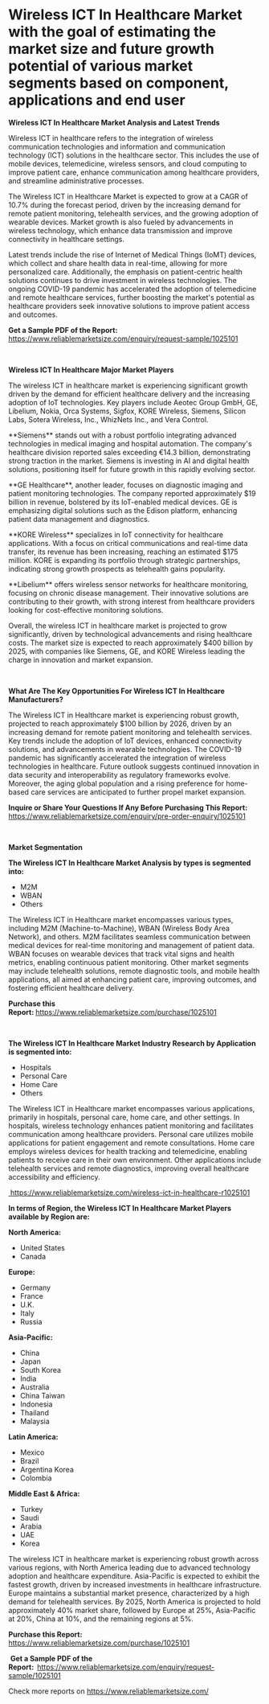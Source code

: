 <p><h1>Wireless ICT In Healthcare Market with the goal of estimating the market size and future growth potential of various market segments based on component, applications and end user</h1></p><p><strong>Wireless ICT In Healthcare Market Analysis and Latest Trends</strong></p>
<p><p>Wireless ICT in healthcare refers to the integration of wireless communication technologies and information and communication technology (ICT) solutions in the healthcare sector. This includes the use of mobile devices, telemedicine, wireless sensors, and cloud computing to improve patient care, enhance communication among healthcare providers, and streamline administrative processes. </p><p>The Wireless ICT in Healthcare Market is expected to grow at a CAGR of 10.7% during the forecast period, driven by the increasing demand for remote patient monitoring, telehealth services, and the growing adoption of wearable devices. Market growth is also fueled by advancements in wireless technology, which enhance data transmission and improve connectivity in healthcare settings. </p><p>Latest trends include the rise of Internet of Medical Things (IoMT) devices, which collect and share health data in real-time, allowing for more personalized care. Additionally, the emphasis on patient-centric health solutions continues to drive investment in wireless technologies. The ongoing COVID-19 pandemic has accelerated the adoption of telemedicine and remote healthcare services, further boosting the market's potential as healthcare providers seek innovative solutions to improve patient access and outcomes.</p></p>
<p><strong>Get a Sample PDF of the Report:&nbsp;</strong> <a href="https://www.reliablemarketsize.com/enquiry/request-sample/1025101?utm_campaign=2115&utm_medium=2&utm_source=Github&utm_content=ia&utm_term=07032025&utm_id=wireless-ict-in-healthcare">https://www.reliablemarketsize.com/enquiry/request-sample/1025101</a></p>
<p>&nbsp;</p>
<p><strong>Wireless ICT In Healthcare Major Market Players</strong></p>
<p><p>The wireless ICT in healthcare market is experiencing significant growth driven by the demand for efficient healthcare delivery and the increasing adoption of IoT technologies. Key players include Aeotec Group GmbH, GE, Libelium, Nokia, Orca Systems, Sigfox, KORE Wireless, Siemens, Silicon Labs, Sotera Wireless, Inc., WhizNets Inc., and Vera Control.</p><p>**Siemens** stands out with a robust portfolio integrating advanced technologies in medical imaging and hospital automation. The company's healthcare division reported sales exceeding €14.3 billion, demonstrating strong traction in the market. Siemens is investing in AI and digital health solutions, positioning itself for future growth in this rapidly evolving sector.</p><p>**GE Healthcare**, another leader, focuses on diagnostic imaging and patient monitoring technologies. The company reported approximately $19 billion in revenue, bolstered by its IoT-enabled medical devices. GE is emphasizing digital solutions such as the Edison platform, enhancing patient data management and diagnostics.</p><p>**KORE Wireless** specializes in IoT connectivity for healthcare applications. With a focus on critical communications and real-time data transfer, its revenue has been increasing, reaching an estimated $175 million. KORE is expanding its portfolio through strategic partnerships, indicating strong growth prospects as telehealth gains popularity.</p><p>**Libelium** offers wireless sensor networks for healthcare monitoring, focusing on chronic disease management. Their innovative solutions are contributing to their growth, with strong interest from healthcare providers looking for cost-effective monitoring solutions.</p><p>Overall, the wireless ICT in healthcare market is projected to grow significantly, driven by technological advancements and rising healthcare costs. The market size is expected to reach approximately $400 billion by 2025, with companies like Siemens, GE, and KORE Wireless leading the charge in innovation and market expansion.</p></p>
<p>&nbsp;</p>
<p><strong>What Are The Key Opportunities For Wireless ICT In Healthcare Manufacturers?</strong></p>
<p><p>The Wireless ICT in Healthcare market is experiencing robust growth, projected to reach approximately $100 billion by 2026, driven by an increasing demand for remote patient monitoring and telehealth services. Key trends include the adoption of IoT devices, enhanced connectivity solutions, and advancements in wearable technologies. The COVID-19 pandemic has significantly accelerated the integration of wireless technologies in healthcare. Future outlook suggests continued innovation in data security and interoperability as regulatory frameworks evolve. Moreover, the aging global population and a rising preference for home-based care services are anticipated to further propel market expansion.</p></p>
<p><strong>Inquire or Share Your Questions If Any Before Purchasing This Report:</strong> <a href="https://www.reliablemarketsize.com/enquiry/pre-order-enquiry/1025101?utm_campaign=2115&utm_medium=2&utm_source=Github&utm_content=ia&utm_term=07032025&utm_id=wireless-ict-in-healthcare">https://www.reliablemarketsize.com/enquiry/pre-order-enquiry/1025101</a></p>
<p>&nbsp;</p>
<p><strong>Market Segmentation</strong></p>
<p><strong>The Wireless ICT In Healthcare Market Analysis by types is segmented into:</strong></p>
<p><ul><li>M2M</li><li>WBAN</li><li>Others</li></ul></p>
<p><p>The Wireless ICT in Healthcare market encompasses various types, including M2M (Machine-to-Machine), WBAN (Wireless Body Area Network), and others. M2M facilitates seamless communication between medical devices for real-time monitoring and management of patient data. WBAN focuses on wearable devices that track vital signs and health metrics, enabling continuous patient monitoring. Other market segments may include telehealth solutions, remote diagnostic tools, and mobile health applications, all aimed at enhancing patient care, improving outcomes, and fostering efficient healthcare delivery.</p></p>
<p><strong>Purchase this Report:&nbsp;</strong><a href="https://www.reliablemarketsize.com/purchase/1025101?utm_campaign=2115&utm_medium=2&utm_source=Github&utm_content=ia&utm_term=07032025&utm_id=wireless-ict-in-healthcare">https://www.reliablemarketsize.com/purchase/1025101</a></p>
<p>&nbsp;</p>
<p><strong>The Wireless ICT In Healthcare Market Industry Research by Application is segmented into:</strong></p>
<p><ul><li>Hospitals</li><li>Personal Care</li><li>Home Care</li><li>Others</li></ul></p>
<p><p>The Wireless ICT in Healthcare market encompasses various applications, primarily in hospitals, personal care, home care, and other settings. In hospitals, wireless technology enhances patient monitoring and facilitates communication among healthcare providers. Personal care utilizes mobile applications for patient engagement and remote consultations. Home care employs wireless devices for health tracking and telemedicine, enabling patients to receive care in their own environment. Other applications include telehealth services and remote diagnostics, improving overall healthcare accessibility and efficiency.</p></p>
<p><a href="https://www.reliablemarketsize.com/wireless-ict-in-healthcare-r1025101?utm_campaign=2115&utm_medium=2&utm_source=Github&utm_content=ia&utm_term=07032025&utm_id=wireless-ict-in-healthcare">&nbsp;https://www.reliablemarketsize.com/wireless-ict-in-healthcare-r1025101</a></p>
<p><strong>In terms of Region, the Wireless ICT In Healthcare Market Players available by Region are:</strong></p>
<p>
    <p> <strong> North America: </strong>
        <ul>
            <li>United States</li>
            <li>Canada</li>
        </ul>
        </p> 
    <p> <strong> Europe: </strong>
        <ul>
            <li>Germany</li>
            <li>France</li>
            <li>U.K.</li>
            <li>Italy</li>
            <li>Russia</li>
        </ul>
        </p> 
    <p> <strong> Asia-Pacific: </strong>
        <ul>
            <li>China</li>
            <li>Japan</li>
            <li>South Korea</li>
            <li>India</li>
            <li>Australia</li>
            <li>China Taiwan</li>
            <li>Indonesia</li>
            <li>Thailand</li>
            <li>Malaysia</li>
        </ul>
        </p> 
    <p> <strong> Latin America: </strong>
        <ul>
            <li>Mexico</li>
            <li>Brazil</li>
            <li>Argentina Korea</li>
            <li>Colombia</li>
        </ul>
        </p> 
    <p> <strong> Middle East & Africa: </strong>
        <ul>
            <li>Turkey</li>
            <li>Saudi</li>
            <li>Arabia</li>
            <li>UAE</li>
            <li>Korea</li>
        </ul>
    </p>
    </p>
<p><p>The wireless ICT in healthcare market is experiencing robust growth across various regions, with North America leading due to advanced technology adoption and healthcare expenditure. Asia-Pacific is expected to exhibit the fastest growth, driven by increased investments in healthcare infrastructure. Europe maintains a substantial market presence, characterized by a high demand for telehealth services. By 2025, North America is projected to hold approximately 40% market share, followed by Europe at 25%, Asia-Pacific at 20%, China at 10%, and the remaining regions at 5%.</p></p>
<p><strong>Purchase this Report: </strong><a href="https://www.reliablemarketsize.com/purchase/1025101?utm_campaign=2115&utm_medium=2&utm_source=Github&utm_content=ia&utm_term=07032025&utm_id=wireless-ict-in-healthcare">https://www.reliablemarketsize.com/purchase/1025101</a></p>
<p>&nbsp;<strong>Get a Sample PDF of the Report:&nbsp;&nbsp;</strong><a href="https://www.reliablemarketsize.com/enquiry/request-sample/1025101?utm_campaign=2115&utm_medium=2&utm_source=Github&utm_content=ia&utm_term=07032025&utm_id=wireless-ict-in-healthcare">https://www.reliablemarketsize.com/enquiry/request-sample/1025101</a></p>
<p><strong></strong></p>
<p>Check more reports on <a href="https://www.reliablemarketsize.com/?utm_campaign=2115&utm_medium=2&utm_source=Github&utm_content=ia&utm_term=07032025&utm_id=wireless-ict-in-healthcare">https://www.reliablemarketsize.com/</a></p>